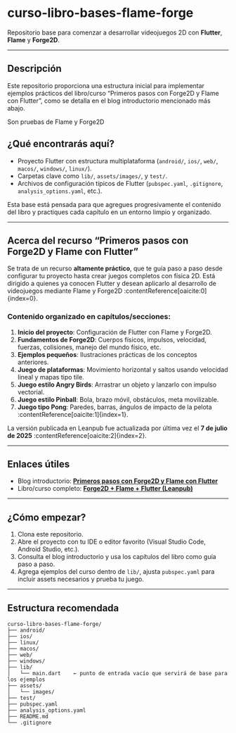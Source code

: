 # curso-libro-bases-flame-forge

Repositorio base para comenzar a desarrollar videojuegos 2D con **Flutter**, **Flame** y **Forge2D**.

---

##  Descripción

Este repositorio proporciona una estructura inicial para implementar ejemplos prácticos del libro/curso “Primeros pasos con Forge2D y Flame con Flutter”, como se detalla en el blog introductorio mencionado más abajo.

Son pruebas de Flame y Forge2D

## ¿Qué encontrarás aquí?

- Proyecto Flutter con estructura multiplataforma (`android/`, `ios/`, `web/`, `macos/`, `windows/`, `linux/`).
- Carpetas clave como `lib/`, `assets/images/`, y `test/`.
- Archivos de configuración típicos de Flutter (`pubspec.yaml`, `.gitignore`, `analysis_options.yaml`, etc.).

Esta base está pensada para que agregues progresivamente el contenido del libro y practiques cada capítulo en un entorno limpio y organizado.

---

##  Acerca del recurso “Primeros pasos con Forge2D y Flame con Flutter”

Se trata de un recurso **altamente práctico**, que te guía paso a paso desde configurar tu proyecto hasta crear juegos completos con física 2D. Está dirigido a quienes ya conocen Flutter y desean aplicarlo al desarrollo de videojuegos mediante Flame y Forge2D :contentReference[oaicite:0]{index=0}.

### Contenido organizado en capítulos/secciones:

1. **Inicio del proyecto**: Configuración de Flutter con Flame y Forge2D.  
2. **Fundamentos de Forge2D**: Cuerpos físicos, impulsos, velocidad, fuerzas, colisiones, manejo del mundo físico, etc.  
3. **Ejemplos pequeños**: Ilustraciones prácticas de los conceptos anteriores.  
4. **Juego de plataformas**: Movimiento horizontal y saltos usando velocidad lineal y mapas tipo tile.  
5. **Juego estilo Angry Birds**: Arrastrar un objeto y lanzarlo con impulso vectorial.  
6. **Juego estilo Pinball**: Bola, brazo móvil, obstáculos, meta movilizable.  
7. **Juego tipo Pong**: Paredes, barras, ángulos de impacto de la pelota :contentReference[oaicite:1]{index=1}.

La versión publicada en Leanpub fue actualizada por última vez el **7 de julio de 2025** :contentReference[oaicite:2]{index=2}.

---

##  Enlaces útiles

- Blog introductorio: **[Primeros pasos con Forge2D y Flame con Flutter](https://www.desarrollolibre.net/blog/flutter/primeros-pasos-con-forge2d-y-flame-con-flutter)**  
- Libro/curso completo: **[Forge2D + Flame + Flutter (Leanpub)](https://www.desarrollolibre.net/libros/forge2d-flame-flutter)**

---

##  ¿Cómo empezar?

1. Clona este repositorio.
2. Abre el proyecto con tu IDE o editor favorito (Visual Studio Code, Android Studio, etc.).
3. Consulta el blog introductorio y usa los capítulos del libro como guía paso a paso.
4. Agrega ejemplos del curso dentro de `lib/`, ajusta `pubspec.yaml` para incluir assets necesarios y prueba tu juego.

---

## Estructura recomendada

```text
curso-libro-bases-flame-forge/
├── android/
├── ios/
├── linux/
├── macos/
├── web/
├── windows/
├── lib/
│   └── main.dart    ← punto de entrada vacío que servirá de base para los ejemplos
├── assets/
│   └── images/
├── test/
├── pubspec.yaml
├── analysis_options.yaml
├── README.md
└── .gitignore
